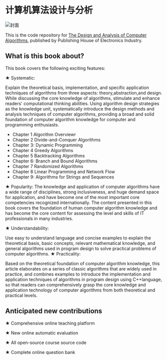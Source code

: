 # 计算机算法设计与分析

![封面](https://github.com/wangxd70/Data-Structures-and-Algorithms/blob/main/image/%E5%B0%81%E9%9D%A2.png?raw=true)



This is the code repository for  [The Design and Analysis of Computer Algorithms](https://www.phei.com.cn/module/goods/wssd_content.jsp?bookid=52699), published by Publishing House of Electronics Industry.

## What is this book about?
This book covers the following exciting features:

★ Systematic: 

Explain the theoretical basis, implementation, and specific application techniques of algorithms from three aspects: theory,abstraction,and design. While discussing the core knowledge of algorithms, stimulate and enhance readers' computational thinking abilities. Using algorithm design strategies as the knowledge unit, systematically introduce the design methods and analysis techniques of computer algorithms, providing a broad and solid foundation of computer algorithm knowledge for computer and programming enthusiasts.

- Chapter 1 Algorithm Overviewr
- Chapter 2 Divide-and-Conquer Algorithms
- Chapter 3: Dynamic Programming
- Chapter 4 Greedy Algorithms
- Chapter 5 Backtracking Algorithms
- Chapter 6: Branch and Bound Algorithms
- Chapter 7 Randomized Algorithms
- Chapter 8 Linear Programming and Network Flow
- Chapter 9: Algorithms for Strings and Sequences

★ Popularity: The knowledge and application of computer algorithms have a wide range of disciplines, strong inclusiveness, and huge demand space for application, and have become one of the most important core competencies recognized internationally. The content presented in this book covers the foundation of human computer algorithm knowledge and has become the core content for assessing the level and skills of IT professionals in many industries.

★ Understandability: 

Use easy to understand language and concise examples to explain the theoretical basis, basic concepts, relevant mathematical knowledge, and general algorithms used in program design to solve practical problems of computer algorithms.
★ Practicality: 

Based on the theoretical foundation of computer algorithm knowledge, this article elaborates on a series of classic algorithms that are widely used in practice, and combines examples to introduce the implementation and application techniques of algorithms in program design using C++language, so that readers can comprehensively grasp the core knowledge and application technology of computer algorithms from both theoretical and practical levels.

## Anticipated new contributions
★ Comprehensive online teaching platform

★ New online automatic evaluation

★ All open-source course source code

★ Complete online question bank

